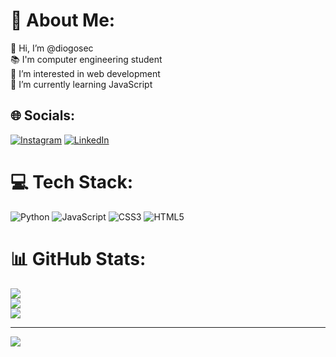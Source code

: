 # 💫 About Me:
 👋 Hi, I’m @diogosec<br> 📚 I'm computer engineering student<br> 👀 I’m interested in web development<br> 🌱 I’m currently learning JavaScript


## 🌐 Socials:
[![Instagram](https://img.shields.io/badge/Instagram-%23E4405F.svg?logo=Instagram&logoColor=white)](https://instagram.com/diogosantosr) [![LinkedIn](https://img.shields.io/badge/LinkedIn-%230077B5.svg?logo=linkedin&logoColor=white)](https://linkedin.com/in/diogo-developer) 

# 💻 Tech Stack:
![Python](https://img.shields.io/badge/python-3670A0?style=for-the-badge&logo=python&logoColor=ffdd54) ![JavaScript](https://img.shields.io/badge/javascript-%23323330.svg?style=for-the-badge&logo=javascript&logoColor=%23F7DF1E) ![CSS3](https://img.shields.io/badge/css3-%231572B6.svg?style=for-the-badge&logo=css3&logoColor=white) ![HTML5](https://img.shields.io/badge/html5-%23E34F26.svg?style=for-the-badge&logo=html5&logoColor=white)
# 📊 GitHub Stats:
![](https://github-readme-stats.vercel.app/api?username=diogosec&theme=dark&hide_border=false&include_all_commits=false&count_private=false)<br/>
![](https://github-readme-streak-stats.herokuapp.com/?user=diogosec&theme=dark&hide_border=false)<br/>
![](https://github-readme-stats.vercel.app/api/top-langs/?username=diogosec&theme=dark&hide_border=false&include_all_commits=false&count_private=false&layout=compact)

---
[![](https://visitcount.itsvg.in/api?id=diogosec&icon=0&color=0)](https://visitcount.itsvg.in)

<!-- Proudly created with GPRM ( https://gprm.itsvg.in ) -->
